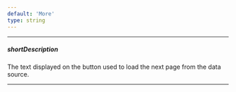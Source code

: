 ```yaml
---
default: 'More'
type: string
---
```

---
##### shortDescription
The text displayed on the button used to load the next page from the data source.

---
